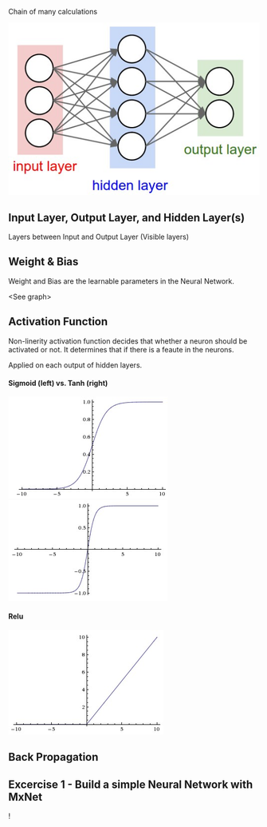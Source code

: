 Chain of many calculations

![](images/neural_net.jpeg)

## Input Layer, Output Layer, and Hidden Layer(s)
Layers between Input and Output Layer (Visible layers)

## Weight & Bias
Weight and Bias are the learnable parameters in the Neural Network.

\<See graph\>

## Activation Function
Non-linerity activation function decides that whether a neuron should be activated or not. It determines that if there is a feaute in the neurons.

Applied on each output of hidden layers.

#### Sigmoid (left) vs. Tanh (right)
![](images/sigmoid.jpeg)
![](images/tanh.jpeg)

#### Relu
![](images/relu.jpeg)


## Back Propagation



## Excercise 1 - Build a simple Neural Network with MxNet

\![](images/learning.gif)



